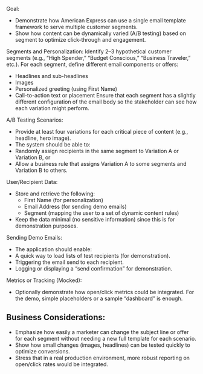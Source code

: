 Goal: 
- Demonstrate how American Express can use a single email template framework to serve multiple customer segments.
- Show how content can be dynamically varied (A/B testing) based on segment to optimize click-through and engagement.

Segments and Personalization:
Identify 2–3 hypothetical customer segments (e.g., “High Spender,” “Budget Conscious,” “Business Traveler,” etc.).
For each segment, define different email components or offers:
- Headlines and sub-headlines
- Images
- Personalized greeting (using First Name)
- Call-to-action text or placement
Ensure that each segment has a slightly different configuration of the email body so the stakeholder can see how each variation might perform.

A/B Testing Scenarios:
- Provide at least four variations for each critical piece of content (e.g., headline, hero image).
- The system should be able to:
- Randomly assign recipients in the same segment to Variation A or Variation B, or
- Allow a business rule that assigns Variation A to some segments and Variation B to others.

User/Recipient Data:
- Store and retrieve the following:
    - First Name (for personalization)
    - Email Address (for sending demo emails)
    - Segment (mapping the user to a set of dynamic content rules)
- Keep the data minimal (no sensitive information) since this is for demonstration purposes.

Sending Demo Emails:
- The application should enable:
- A quick way to load lists of test recipients (for demonstration).
- Triggering the email send to each recipient.
- Logging or displaying a “send confirmation” for demonstration.

Metrics or Tracking (Mocked):
- Optionally demonstrate how open/click metrics could be integrated. For the demo, simple placeholders or a sample “dashboard” is enough.


## Business Considerations:
- Emphasize how easily a marketer can change the subject line or offer for each segment without needing a new full template for each scenario.
- Show how small changes (images, headlines) can be tested quickly to optimize conversions.
- Stress that in a real production environment, more robust reporting on open/click rates would be integrated.
